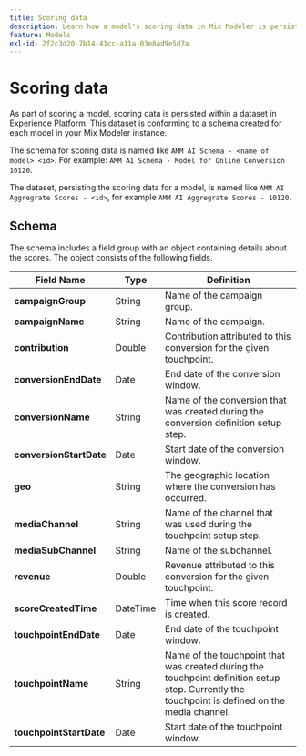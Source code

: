 ```yaml
---
title: Scoring data
description: Learn how a model's scoring data in Mix Modeler is persisted.
feature: Models
exl-id: 2f2c3d20-7b14-41cc-a11a-03e8ad9e5d7a
---
```

# Scoring data

As part of scoring a model, scoring data is persisted within a dataset in Experience Platform. This dataset is conforming to a schema created for each model in your Mix Modeler instance.

The schema for scoring data is named like `AMM AI Schema - <name of model> <id>`. For example: `AMM AI Schema - Model for Online Conversion 10120`.

The dataset, persisting the scoring data for a model, is named like `AMM AI Aggregrate Scores - <id>`, for example `AMM AI Aggregrate Scores - 10120`.


## Schema

The schema includes a field group with an object containing details about the scores. The object consists of the following fields.

| Field Name | Type | Definition | 
|---|---|---|
| **campaignGroup** | String | Name of the campaign group. | 
| **campaignName** | String | Name of the campaign. | 
| **contribution** | Double | Contribution attributed to this conversion for the given touchpoint. |
| **conversionEndDate** | Date | End date of the conversion window. |  
| **conversionName** | String | Name of the conversion that was created during the conversion definition setup step. |  
| **conversionStartDate** | Date | Start date of the conversion window. | 
| **geo** | String | The geographic location where the conversion has occurred.  | 
| **mediaChannel** | String | Name of the channel that was used during the touchpoint setup step. |  
| **mediaSubChannel** | String | Name of the subchannel. | 
| **revenue** | Double | Revenue attributed to this conversion for the given touchpoint. |  
| **scoreCreatedTime** | DateTime | Time when this score record is created. | 
| **touchpointEndDate** | Date | End date of the touchpoint window. | 
| **touchpointName** | String | Name of the touchpoint that was created during the touchpoint definition setup step. Currently the touchpoint is defined on the media channel. | 
| **touchpointStartDate** | Date | Start date of the touchpoint window. |
